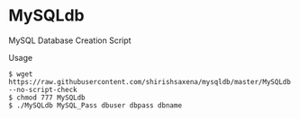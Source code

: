 MySQLdb
=======

MySQL Database Creation Script

Usage

```
$ wget https://raw.githubusercontent.com/shirishsaxena/mysqldb/master/MySQLdb --no-script-check
$ chmod 777 MySQLdb
$ ./MySQLdb MySQL_Pass dbuser dbpass dbname

```
